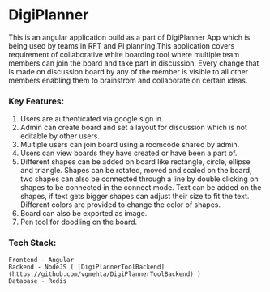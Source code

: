 # DigiPlanner

This is an angular application build as a part of DigiPlanner App which is being used by teams in RFT and PI planning.This application covers requirement of collaborative white boarding tool where multiple team members can join the board and take part in discussion. Every change that is made on discussion board by any of the member is visible to all other members enabling them to brainstrom and collaborate on certain ideas.

### Key Features:

1. Users are authenticated via google sign in.
2. Admin can create board and set a layout for discussion which is not editable by other users.
3. Multiple users can join board using a roomcode shared by admin.
4. Users can view boards they have created or have been a part of.
5. Different shapes can be added on board like rectangle, circle, ellipse and triangle. Shapes can be	rotated, moved and scaled on the board, two shapes can also be connected through a line by double clicking on shapes to be connected in the connect mode. Text can be added on the shapes, if text gets bigger shapes can adjust their size to fit the text. Different colors are provided to change the color of shapes.
6. Board can also be exported as image.
7. Pen tool for doodling on the board.

### Tech Stack:
	Frontend - Angular
	Backend - NodeJS ( [DigiPlannerToolBackend](https://github.com/vgmehta/DigiPlannerToolBackend) )
	Database - Redis

